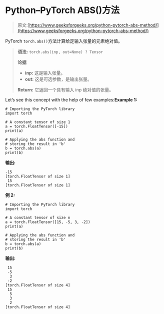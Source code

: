 # Python–PyTorch ABS()方法

> 原文:[https://www.geeksforgeeks.org/python-pytorch-abs-method/](https://www.geeksforgeeks.org/python-pytorch-abs-method/)

PyTorch `torch.abs()`方法计算给定输入张量的元素绝对值。

> **语法:** `torch.abs(inp, out=None) ? Tensor`
> 
> **论据**
> 
> *   **inp:** 这是输入张量。
> *   **out:** 这是可选参数，是输出张量。
> 
> **Return:** 它返回一个具有输入 inp 绝对值的张量。

Let’s see this concept with the help of few examples:**Example 1:**

```
# Importing the PyTorch library 
import torch 

# A constant tensor of size 1 
a = torch.FloatTensor([-15]) 
print(a) 

# Applying the abs function and 
# storing the result in 'b' 
b = torch.abs(a) 
print(b) 
```

**输出:**

```
-15
[torch.FloatTensor of size 1]
 15
[torch.FloatTensor of size 1]

```

**例 2:**

```
# Importing the PyTorch library 
import torch 

# A constant tensor of size n 
a = torch.FloatTensor([15, -5, 3, -2]) 
print(a) 

# Applying the abs function and 
# storing the result in 'b' 
b = torch.abs(a) 
print(b) 
```

**输出:**

```
 15
 -5
  3
 -2
[torch.FloatTensor of size 4]
 15
  5
  3
  2
[torch.FloatTensor of size 4]

```